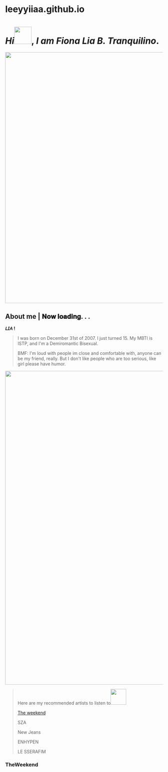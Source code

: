 # leeyyiiaa.github.io
# *Hi*<img src= "https://media.tenor.com/6TMlidDP5rsAAAAj/kuromi-sanrio.gif" width= "55px" height= "55px">, *I am* *Fiona Lia B. Tranquilino*.

<img src= "https://media.tenor.com/OczjDy0QFKkAAAAd/sanrio.gif" width= "800">

## About me | 𝐍𝐨𝐰 𝐥𝐨𝐚𝐝𝐢𝐧𝐠. . .

 **𝘓𝘐𝘈 !**

> I was born on December 31st of 2007. I just turned 15. My MBTI is ISTP, and I'm a Demiromantic Bisexual. 
>
> BMF: I'm loud with people im close and comfortable with, anyone can be my friend, really. But I don't like people who are too serious, like girl please have humor.





<img src= "https://media.discordapp.net/attachments/932235016795193404/1060817631822749716/Untitled889_20230106122536.png?width=1440&height=90" width= "1000">





> Here are my recommended artists to listen to<img src= "https://media.tenor.com/EA4wWWb88TIAAAAi/love-in-love.gif" width= "50px" height= "50px">
>
> [The weekend](#TheWeekend)
>
> SZA
>
> New Jeans
>
> ENHYPEN
>
> LE SSERAFIM




### TheWeekend
